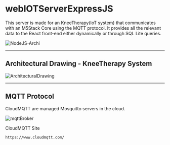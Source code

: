 # webIOTServerExpressJS

This server is made for an KneeTherapy(IoT system) that communicates with an M5Stack Core using the MQTT protocol. 
It provides all the relevant data to the React front-end either dynamically or through SQL Lite queries.

![NodeJS-Archi](https://github.com/almog2290/WebIOT-Trainer-Coolify/assets/25738160/2053f1bd-37dc-426a-b86f-ff9ad7487068)


---
## Architectural Drawing - KneeTherapy System

![ArchitecturalDrawing](https://github.com/almog2290/WebIOT-Trainer-Coolify/assets/25738160/37253e30-b4c9-4300-a8b3-09996cb2a86b)

---
## MQTT Protocol
CloudMQTT are managed Mosquitto servers in the cloud. 

![mqttBroker](https://github.com/almog2290/WebIOT-Trainer-Coolify/assets/25738160/db5f4f81-bfcb-40e4-b535-f9dabe4974c1)


CloudMQTT Site 
```markdown
https://www.cloudmqtt.com/
```
